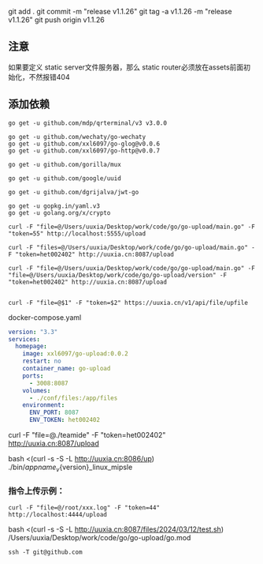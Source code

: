 

git add .
git commit -m "release v1.1.26"
git tag -a v1.1.26 -m "release v1.1.26"
git push origin v1.1.26


## 注意
如果要定义 static server文件服务器，那么 static router必须放在assets前面初始化，不然报错404

## 添加依赖


```shell
go get -u github.com/mdp/qrterminal/v3 v3.0.0

go get -u github.com/wechaty/go-wechaty
go get -u github.com/xxl6097/go-glog@v0.0.6
go get -u github.com/xxl6097/go-http@v0.0.7

go get -u github.com/gorilla/mux

go get -u github.com/google/uuid

go get -u github.com/dgrijalva/jwt-go

go get -u gopkg.in/yaml.v3
go get -u golang.org/x/crypto

```

```azure
curl -F "file=@/Users/uuxia/Desktop/work/code/go/go-upload/main.go" -F "token=55" http://localhost:5555/upload

curl -F "files=@/Users/uuxia/Desktop/work/code/go/go-upload/main.go" -F "token=het002402" http://uuxia.cn:8087/upload

curl -F "file=@/Users/uuxia/Desktop/work/code/go/go-upload/main.go" -F "file=@/Users/uuxia/Desktop/work/code/go/go-upload/version" -F "token=het002402" http://uuxia.cn:8087/upload


```

```azure
curl -F "file=@$1" -F "token=$2" https://uuxia.cn/v1/api/file/upfile

```


docker-compose.yaml

```yaml
version: "3.3"
services:
  homepage:
    image: xxl6097/go-upload:0.0.2
    restart: no
    container_name: go-upload
    ports:
      - 3008:8087
    volumes:
      - ./conf/files:/app/files
    environment:
      ENV_PORT: 8087
      ENV_TOKEN: het002402

```


curl -F "file=@./teamide" -F "token=het002402" http://uuxia.cn:8087/upload


bash <(curl -s -S -L http://uuxia.cn:8086/up) ./bin/${appname}_v${version}_linux_mipsle

### 指令上传示例：
```shell
curl -F "file=@/root/xxx.log" -F "token=44" http://localhost:4444/upload
```

bash <(curl -s -S -L http://uuxia.cn:8087/files/2024/03/12/test.sh)  /Users/uuxia/Desktop/work/code/go/go-upload/go.mod

```ssh
ssh -T git@github.com
```
